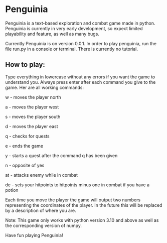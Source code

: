 # Penguinia

Penguinia is a text-based exploration and combat game made in python. Penguinia is currently in very early development, so expect limited playability and feature, as well as many bugs.

Currently Penguinia is on version 0.0.1. In order to play penguinia, run the file run.py in a console or terminal. There is currently no tutorial.

## How to play:

Type everything in lowercase without any errors if you want the game to understand you. Always press enter after each command you give to the game. Her are all working commands:

w - moves the player north

a - moves the player west

s - moves the player south

d - moves the player east

q - checks for quests

e - ends the game

y - starts a quest after the command q has been given

n - opposite of yes

at - attacks enemy while in combat

de - sets your hitpoints to hitpoints minus one in combat if you have a potion

Each time you move the player the game will output two numbers representing the coordinates of the player. In the future this will be replaced by a description of where you are.

Note: This game only works with python version 3.10 and above as well as the corresponding version of numpy.

Have fun playing Penguinia!
